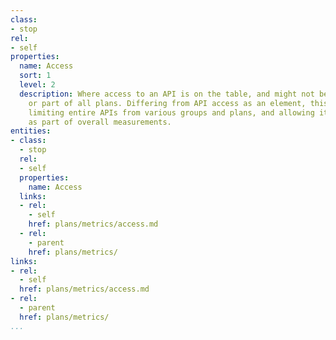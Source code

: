```yaml
---
class:
- stop
rel:
- self
properties:
  name: Access
  sort: 1
  level: 2
  description: Where access to an API is on the table, and might not be publicly available,
    or part of all plans. Differing from API access as an element, this is about actually
    limiting entire APIs from various groups and plans, and allowing it to be metered
    as part of overall measurements.
entities:
- class:
  - stop
  rel:
  - self
  properties:
    name: Access
  links:
  - rel:
    - self
    href: plans/metrics/access.md
  - rel:
    - parent
    href: plans/metrics/
links:
- rel:
  - self
  href: plans/metrics/access.md
- rel:
  - parent
  href: plans/metrics/
...
```

